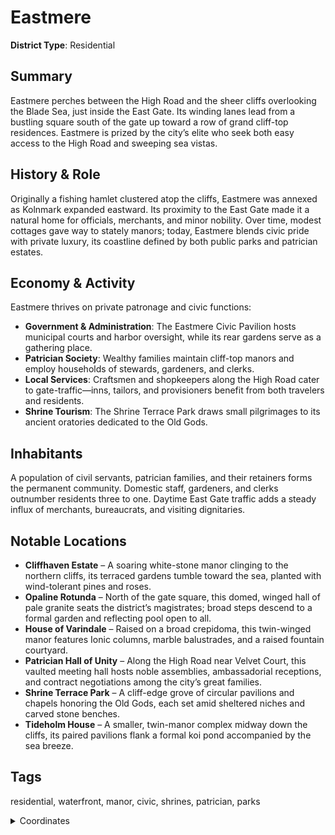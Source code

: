 # Eastmere

**District Type**: Residential

## Summary

Eastmere perches between the High Road and the sheer cliffs overlooking the Blade Sea, just inside the East Gate. Its winding lanes lead from a bustling square south of the gate up toward a row of grand cliff-top residences. Eastmere is prized by the city’s elite who seek both easy access to the High Road and sweeping sea vistas.

## History & Role

Originally a fishing hamlet clustered atop the cliffs, Eastmere was annexed as Kolnmark expanded eastward. Its proximity to the East Gate made it a natural home for officials, merchants, and minor nobility. Over time, modest cottages gave way to stately manors; today, Eastmere blends civic pride with private luxury, its coastline defined by both public parks and patrician estates.

## Economy & Activity

Eastmere thrives on private patronage and civic functions:  
- **Government & Administration**: The Eastmere Civic Pavilion hosts municipal courts and harbor oversight, while its rear gardens serve as a gathering place.  
- **Patrician Society**: Wealthy families maintain cliff-top manors and employ households of stewards, gardeners, and clerks.  
- **Local Services**: Craftsmen and shopkeepers along the High Road cater to gate-traffic—inns, tailors, and provisioners benefit from both travelers and residents.  
- **Shrine Tourism**: The Shrine Terrace Park draws small pilgrimages to its ancient oratories dedicated to the Old Gods.

## Inhabitants

A population of civil servants, patrician families, and their retainers forms the permanent community. Domestic staff, gardeners, and clerks outnumber residents three to one. Daytime East Gate traffic adds a steady influx of merchants, bureaucrats, and visiting dignitaries.

## Notable Locations

- **Cliffhaven Estate** – A soaring white-stone manor clinging to the northern cliffs, its terraced gardens tumble toward the sea, planted with wind-tolerant pines and roses.  
- **Opaline Rotunda** – North of the gate square, this domed, winged hall of pale granite seats the district’s magistrates; broad steps descend to a formal garden and reflecting pool open to all.  
- **House of Varindale** – Raised on a broad crepidoma, this twin-winged manor features Ionic columns, marble balustrades, and a raised fountain courtyard.  
- **Patrician Hall of Unity** – Along the High Road near Velvet Court, this vaulted meeting hall hosts noble assemblies, ambassadorial receptions, and contract negotiations among the city’s great families.  
- **Shrine Terrace Park** – A cliff-edge grove of circular pavilions and chapels honoring the Old Gods, each set amid sheltered niches and carved stone benches.  
- **Tideholm House** – A smaller, twin-manor complex midway down the cliffs, its paired pavilions flank a formal koi pond accompanied by the sea breeze.

## Tags

residential, waterfront, manor, civic, shrines, patrician, parks


<details>
<summary>Coordinates</summary>

- [7554,2962]
- [7788,4444]
- [7884,4536]
- [7942,4658]
- [7946,4696]
- [7898,4762]
- [8008,4970]
- [8138,4926]
- [8534,4556]
- [8494,4466]
- [8486,4364]
- [8514,4290]
- [8502,4230]
- [8512,4146]
- [8460,4022]
- [8356,3772]
- [8290,3648]
- [8230,3598]
- [8232,3566]
- [8168,3522]
- [8150,3478]
- [8042,3378]
- [8028,3324]
- [7936,3204]
- [7846,3186]
- [7892,3142]
- [7858,3026]
- [7886,2860]
- [7812,2864]
- [7802,2904]
- [7694,2912]
- [7666,2938]

</details>
